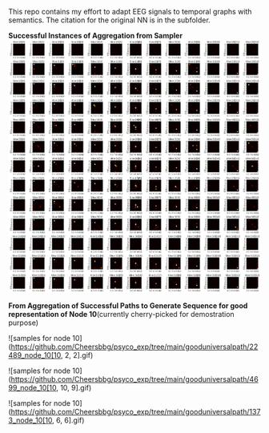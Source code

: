 This repo contains my effort to adapt EEG signals to temporal graphs with semantics.
The citation for the original NN is in the subfolder.

**Successful Instances of Aggregation from Sampler**
![successful instances from sampler](visuals/demo_memorymatrix.png)

**From Aggregation of Successful Paths to Generate Sequence for good representation of Node 10**(currently cherry-picked for demostration purpose)

![samples for node 10](https://github.com/Cheersbbg/psyco_exp/tree/main/gooduniversalpath/22489_node_10[10, 2, 2].gif)

![samples for node 10](https://github.com/Cheersbbg/psyco_exp/tree/main/gooduniversalpath/4699_node_10[10, 10, 9].gif)

![samples for node 10](https://github.com/Cheersbbg/psyco_exp/tree/main/gooduniversalpath/1373_node_10[10, 6, 6].gif)

